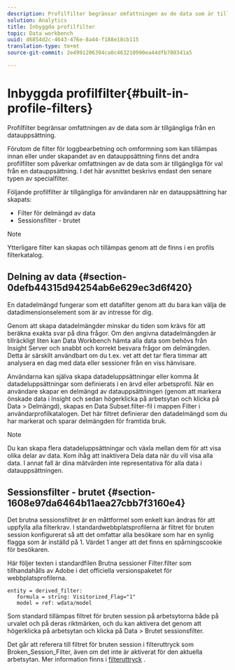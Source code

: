 ```yaml
---
description: Profilfilter begränsar omfattningen av de data som är tillgängliga från en datauppsättning.
solution: Analytics
title: Inbyggda profilfilter
topic: Data workbench
uuid: d6854d2c-4643-476e-8a44-f188e18cb115
translation-type: tm+mt
source-git-commit: 2e4991206394ca0c463210990ea44dfb700341a5

---
```



# Inbyggda profilfilter{#built-in-profile-filters}

Profilfilter begränsar omfattningen av de data som är tillgängliga från en datauppsättning.

Förutom de filter för loggbearbetning och omformning som kan tillämpas innan eller under skapandet av en datauppsättning finns det andra profilfilter som påverkar omfattningen av de data som är tillgängliga för val från en datauppsättning. I det här avsnittet beskrivs endast den senare typen av specialfilter.

Följande profilfilter är tillgängliga för användaren när en datauppsättning har skapats:

* Filter för delmängd av data
* Sessionsfilter - brutet

>[!NOTE]
>
>Ytterligare filter kan skapas och tillämpas genom att de finns i en profils filterkatalog.

## Delning av data {#section-0defb44315d94254ab6e629ec3d6f420}

En datadelmängd fungerar som ett datafilter genom att du bara kan välja de datadimensionselement som är av intresse för dig.

Genom att skapa datadelmängder minskar du tiden som krävs för att beräkna exakta svar på dina frågor. Om den angivna datadelmängden är tillräckligt liten kan Data Workbench hämta alla data som behövs från Insight Server och snabbt och korrekt besvara frågor om delmängden. Detta är särskilt användbart om du t.ex. vet att det tar flera timmar att analysera en dag med data eller sessioner från en viss hänvisare.

Användarna kan själva skapa datadeluppsättningar eller komma åt datadeluppsättningar som definierats i en ärvd eller arbetsprofil. När en användare skapar en delmängd av datauppsättningen (genom att markera önskade data i Insight och sedan högerklicka på arbetsytan och klicka på Data > Delmängd), skapas en Data Subset.filter-fil i mappen Filter i användarprofilkatalogen. Det här filtret definierar den datadelmängd som du har markerat och sparar delmängden för framtida bruk.

>[!NOTE]
>
>Du kan skapa flera datadeluppsättningar och växla mellan dem för att visa olika delar av data. Kom ihåg att inaktivera Dela data när du vill visa alla data. I annat fall är dina mätvärden inte representativa för alla data i datauppsättningen.

## Sessionsfilter - brutet {#section-1608e97da6464b11aea27cbb7f3160e4}

Det brutna sessionsfiltret är en måttformel som enkelt kan ändras för att uppfylla alla filterkrav. I standardwebbplatsprofilerna är filtret för bruten session konfigurerat så att det omfattar alla besökare som har en synlig flagga som är inställd på 1. Värdet 1 anger att det finns en spårningscookie för besökaren.

Här följer texten i standardfilen Brutna sessioner Filter.filter som tillhandahålls av Adobe i det officiella versionspaketet för webbplatsprofilerna.

```
entity = derived_filter:
   formula = string: Visitorized_Flag="1"
   model = ref: wdata/model
```

Som standard tillämpas filtret för bruten session på arbetsytorna både på urvalet och på deras riktmärken, och du kan aktivera det genom att högerklicka på arbetsytan och klicka på Data > Brutet sessionsfilter.

Det går att referera till filtret för bruten session i filteruttryck som Broken_Session_Filter, även om det inte är aktiverat för den aktuella arbetsytan. Mer information finns i [filteruttryck](https://docs.adobe.com/content/help/en/data-workbench/using/client/t-open-ins.html#Syntax_for_Identifiers) .
